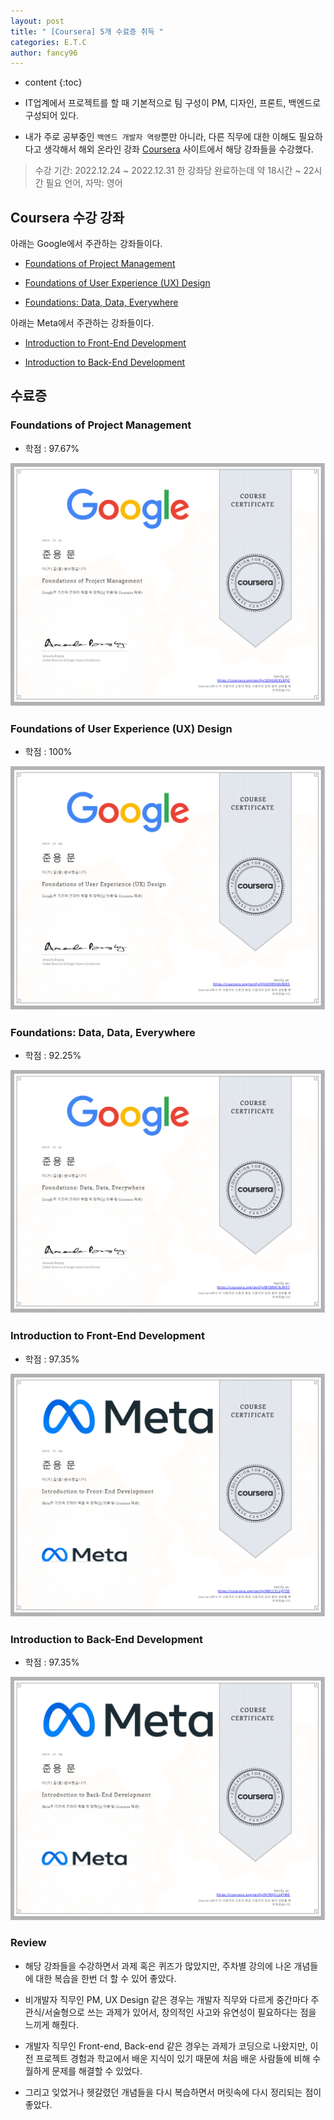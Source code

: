 ```yaml
---
layout: post
title: " [Coursera] 5개 수료증 취득 "
categories: E.T.C
author: fancy96
---
```

* content
{:toc}

* IT업계에서 프로젝트를 할 때 기본적으로 팀 구성이 PM, 디자인, 프론트, 백엔드로 구성되어 있다.

* 내가 주로 공부중인 `백엔드 개발자 역량`뿐만 아니라, 다른 직무에 대한 이해도 필요하다고 생각해서 해외 온라인 강좌 [Coursera](https://www.coursera.org/) 사이트에서 해당 강좌들을 수강했다.

> 수강 기간: 2022.12.24 ~ 2022.12.31
한 강좌당 완료하는데 약 18시간 ~ 22시간 필요
언어, 자막: 영어


## Coursera 수강 강좌

아래는 Google에서 주관하는 강좌들이다.

* [Foundations of Project Management](https://www.coursera.org/learn/project-management-foundations/)

* [Foundations of User Experience (UX) Design](https://www.coursera.org/learn/foundations-user-experience-design)

* [Foundations: Data, Data, Everywhere](https://www.coursera.org/learn/foundations-data)

아래는 Meta에서 주관하는 강좌들이다.

* [Introduction to Front-End Development](https://www.coursera.org/learn/introduction-to-front-end-development)

* [Introduction to Back-End Development](https://www.coursera.org/learn/introduction-to-back-end-development)

## 수료증

### Foundations of Project Management

* 학점 : 97.67%

![](/assets/img/etc/Foundations-of-Project-Management_certificate.png)

### Foundations of User Experience (UX) Design

* 학점 : 100%

![](/assets/img/etc/Foundations-of-User-Experience-_UX_-Design_certificate.png)

### Foundations: Data, Data, Everywhere

* 학점 : 92.25%

![](/assets/img/etc/Foundations-Data_-Data_-Everywhere_certificate.png)

### Introduction to Front-End Development

* 학점 : 97.35%

![](/assets/img/etc/Introduction-to-Front-End-Development_certificate.png)


### Introduction to Back-End Development

* 학점 : 97.35%

![](/assets/img/etc/Introduction-to-Back-End-Developmen_certificate.png)


### Review

* 해당 강좌들을 수강하면서 과제 혹은 퀴즈가 많았지만, 주차별 강의에 나온 개념들에 대한 복습을 한번 더 할 수 있어 좋았다.

* 비개발자 직무인 PM, UX Design 같은 경우는 개발자 직무와 다르게 중간마다 주관식/서술형으로 쓰는 과제가 있어서, 창의적인 사고와 유연성이 필요하다는 점을 느끼게 해줬다.

* 개발자 직무인 Front-end, Back-end 같은 경우는 과제가 코딩으로 나왔지만, 이전 프로젝트 경험과 학교에서 배운 지식이 있기 때문에 처음 배운 사람들에 비해 수월하게 문제를 해결할 수 있었다.

* 그리고 잊었거나 헷갈렸던 개념들을 다시 복습하면서 머릿속에 다시 정리되는 점이 좋았다.